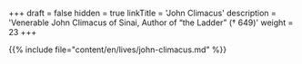 +++
draft = false
hidden = true
linkTitle = 'John Climacus'
description = 'Venerable John Climacus of Sinai, Author of “the Ladder” († 649)'
weight = 23
+++

{{% include file="content/en/lives/john-climacus.md" %}}
